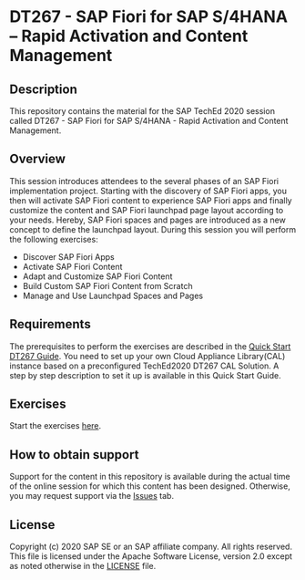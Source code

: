 # DT267 - SAP Fiori for SAP S/4HANA – Rapid Activation and Content Management

## Description

This repository contains the material for the SAP TechEd 2020 session called DT267 - SAP Fiori for SAP S/4HANA - Rapid Activation and Content Management. 

## Overview

This session introduces attendees to the several phases of an SAP Fiori implementation project.
Starting with the discovery of SAP Fiori apps, you then will activate SAP Fiori content to experience SAP Fiori
apps and finally customize the content and SAP Fiori launchpad page layout according to your needs. Hereby,
SAP Fiori spaces and pages are introduced as a new concept to define the launchpad layout.
During this session you will perform the following exercises:
- Discover SAP Fiori Apps 
- Activate SAP Fiori Content
- Adapt and Customize SAP Fiori Content
- Build Custom SAP Fiori Content from Scratch
- Manage and Use Launchpad Spaces and Pages

## Requirements

The prerequisites to perform the exercises are described in the [Quick Start DT267 Guide](Quick_Start_Guide_DT267_Trial_System_Setup.pdf).
You need to set up your own Cloud Appliance Library(CAL) instance based on a preconfigured TechEd2020 DT267 CAL Solution.
A step by step description to set it up is available in this Quick Start Guide.

## Exercises

Start the exercises [here](DT267_Exercises.pdf).

## How to obtain support

Support for the content in this repository is available during the actual time of the online session for which this content has been designed. Otherwise, you may request support via the [Issues](../../issues) tab.

## License
Copyright (c) 2020 SAP SE or an SAP affiliate company. All rights reserved. This file is licensed under the Apache Software License, version 2.0 except as noted otherwise in the [LICENSE](LICENSES/Apache-2.0.txt) file.
